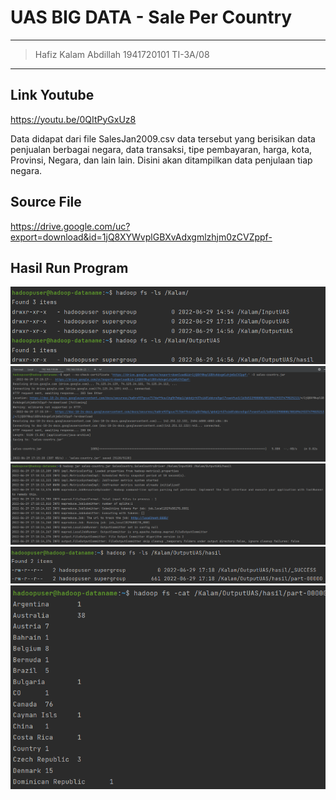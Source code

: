 # UAS BIG DATA - Sale Per Country
----------------------
>Hafiz Kalam Abdillah
>1941720101
>TI-3A/08
----------------------

## Link Youtube 
https://youtu.be/0QItPyGxUz8

Data didapat dari file SalesJan2009.csv data tersebut yang berisikan data penjualan berbagai negara, data transaksi, tipe pembayaran, harga, kota, Provinsi, Negara, dan lain lain. Disini akan ditampilkan data penjulaan tiap negara.

## Source File 
https://drive.google.com/uc?export=download&id=1jQ8XYWvplGBXvAdxgmlzhjm0zCVZppf- 

## Hasil Run Program
![](pict/01.png)
![](pict/02.png)
![](pict/03.png)
![](pict/04.png)
![](pict/05.png)
